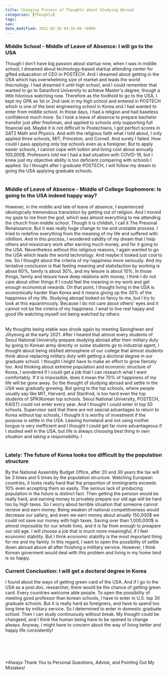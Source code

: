 ```yaml
---
title: Changing Process of Thoughts about Studying Abroad
categories: [Thoughts]
tags:
seo:
date_modified: 2021-02-26 04:16:00 +0900
---
```


### Middle School - Middle of Leave of Absence: I will go to the USA
Though I don't have big passion about startup now, when I was in middle school, I dreamed about technology-based startup attending center for gifted eduacation of CEO in POSTECH. And I dreamed about getting in the USA which has overwhelming size of market and leads the world thecnology. I had dreamed it until high school, and I could remember that wanted to go to Satanford University to achieve Master's degree, though a little hilorious watching now. Therefore as the foothold to go to the USA, I kept my GPA as 1st or 2nd rank in my high school and entered in POSTECH which is one of the best engineering school in Korea and I had wanted to enter from middle school. In those days, I had a religion and had baseless confidence much more. So I took a leave of absence to prepare bachelor transfer just after freshman, and applied to schools only supporting full financial aid. Maybe it is not difficult to Postechians, I got perfect scores in SAT2 Math and Physics. And with the religious faith what I told about, I only applied three schools, MIT, Princeton, and Cornell. And surely I failed. How could I pass applying only top schools even as a foreigner. But to apply easier schools, I cannot cope with tuition and living cost about annually 100,000$. Professors told me I had a bad situation with COVID-19, but I knew just my objective ability is too deficient comparing with schools I applied. So I thought after I graduate POSTECH, I will follow my dream to going the USA applying graduate schools.   
<br/>

### Middle of Leave of Absence - Middle of College Sophomore: Is going to the USA indeed happy way?
However, in the middle and late of leave of absence, I experienced ideologically tremendous transistion by getting out of religion. And I moved my gaze to me from the god, which was almost everything to me attending the church from middle school. Though it is childish, I call it The Presonal Renaissance. But it was really huge change to me and unstable process. I tried to redefine everything from the meaning of my life and suffered with nihillism. And in this process, I wondered validity of my dream that I help others and missionary work after earning much money, and for it going to the USA. Nevertheless without this religious reasons, I again wanted to go the USA which leads the world technology. And maybe it looked just cool to me. So I thought about the criteria of my happiness more seriously. And my tentative conclusion is that feeling meaning and statisfaction by working is about 60%, family is about 30%, and my leisure is about 10%. In those things, family and leisure have deep relations with money, I think I do not care about other things if I could feel the meaning in my work and get enough economical rewards. On that point, I thought living in the USA is economically harder than Korea and it means giving up the 30% of the happiness of my life. Studying abroad looked so fancy to me, but I try to look at this equanimously. Because I do not care about others' eyes and it cannot not be the cirteira of my happiness. I wnat to live real happy and good life watching myself not being watched by others.  
<br/>

My thoughts being stable was shook again by meeting Seonghwan and Jihyeong at the early 2021. After I heared that almost every students of Seoul National University prepare studying abroad after their military duty by going to Korean army directly or some students go to industrial agent, I thought about being stisfied atmosphere of our college that almost students think about replacing military duty with getting a doctoral degree in our graduate school. I thought I might have to make an effort to grow fiercely too. And thinking about extreme population and economic structure of Korea, I wondered if I could get a job that I can research what I want comfortably. If it is impossible, does it mean the 70% of happiness of my life will be gone away. So the thought of studying abroad and settle in the USA was gradually growing. But going to the top schools, where people usually say like MIT, Harvard, and Stanfrod, is too hard even the top students of SPK(Korean top schools. Seoul National University, POSTECH, KAIST) could not enter every year. And I thought I could enter in top 50 schools. Supervisor said that there are not sepcial advantages to return to Korea without top schools, I thought it is worthy of investment if the purpose is settle in the USA. Leaving homeland and not using mother tongue is very inefficient and I thought I could get far more advantageous if I studied well in the USA, but life is always choosing best thing in own situation and taking a responsibility..!  
<br/>

### Lately: The future of Korea looks too difficult by the population structure
By the National Assembly Budget Office, after 20 and 30 years the tax will be 3 times and 5 times by the population structure. Watching European countries, it looks really hard that the proportion of immingrants exceeds 10% even accepting them so easily. The serious lack of producing population in the future is distinct fact. Then getting the pension would be really hard, and earning money to privately prepare our old age will be hard too by high taxes. So I worry about terrible situation that someone cannot recieve and earn money. Being weaken of national competitiveness would decrease our sallary, and even we earn money about anually 150,000$ we could not save our money with high taxes. Saving over than 1,000,000$ is almost impossible for our whole lives, and it is far from enough to preapare our old age. I will choose a job that is much more meaningful, if I feel economic stability. But I think economic stability is the most important thing for me and my family. In this regard, I want to open the possibility of settle down abroad above all after finishing a millitary service. However, I think Korean goverment would deal with this problem and living in my home land is so happy.
<br/>

### Current Conclustion: I will get a doctoral degree in Korea
I found about the ways of getting green card of the USA. And if I go to the USA as a post.doc. researcher, there would be the chance of getting green card. Every countries welcome able people. To open the possibility of meeting good professor than korean schools, I have to enter in U.S. top 30 graduate schools. But it is really hard as foreigners, and have to spend too long time by military service. So I determined to enter in domestic graduate school. Then I can study continuously without break. My thought could be changeed, and I think the human being have to be opened to change always. Anyway, I might have to concern about the way of living better and happy life consistently!  
<br/> 
<br/>   
<br/>  
*Always Thank You to Personal Questions, Advise, and Pointing Out My Mistakes!
